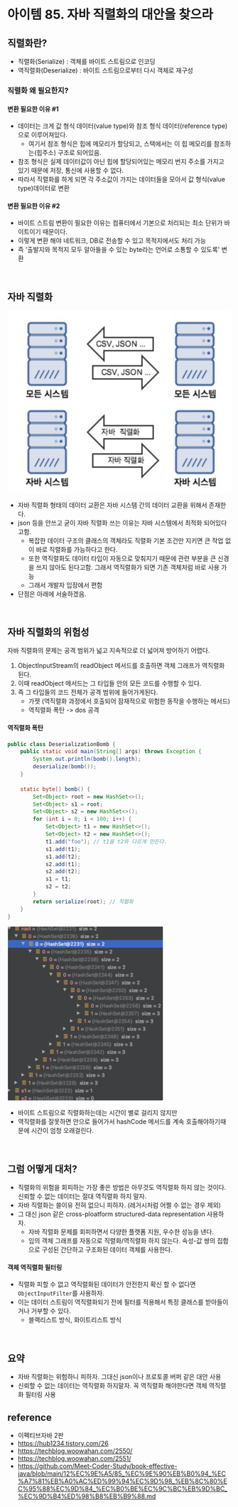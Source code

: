 # 아이템 85. 자바 직렬화의 대안을 찾으라

## 직렬화란?
- 직렬화(Serialize) : 객체를 바이트 스트림으로 인코딩
- 역직렬화(Deserialize) : 바이트 스트림으로부터 다시 객체로 재구성

### 직렬화 왜 필요한지?

#### 변환 필요한 이유 #1
  - 데이터는 크게 값 형식 데이터(value type)와 참조 형식 데이터(reference type)으로 이루어져있다.
    - 여기서 참조 형식은 힙에 메모리가 할당되고, 스택에서는 이 힙 메모리를 참조하는(힙주소) 구조로 되어있음.
  - 참조 형식은 실제 데이터값이 아닌 힙에 할당되어있는 메모리 번지 주소를 가지고 있기 때문에 저장, 통신에 사용할 수 없다.
  - 따라서 직렬화를 하게 되면 각 주소값이 가지는 데이터들을 모아서 값 형식(value type)데이터로 변환

#### 변환 필요한 이유 #2
- 바이트 스트림 변환이 필요한 이유는 컴퓨터에서 기본으로 처리되는 최소 단위가 바이트이기 때문이다.
- 이렇게 변환 해야 네트워크, DB로 전송할 수 있고 목적지에서도 처리 가능
- 즉 '출발지와 목적지 모두 알아들을 수 있는 byte라는 언어로 소통할 수 있도록' 변환

<br/>

## 자바 직렬화

<img alt="picture 1" src="../../images/hs/week_16/85_%EC%9E%90%EB%B0%94_%EC%A7%81%EB%A0%AC%ED%99%94%EC%9D%98_%EB%8C%80%EC%95%88%EC%9D%84_%EC%B0%BE%EC%95%84%EB%9D%BC/f877a569f3e985ca356c3b28d366186e80a076cfb2b41b5c7951b15975c2d1cc.png" />  

- 자바 직렬화 형태의 데이터 교환은 자바 시스템 간의 데이터 교환을 위해서 존재한다.
- json 등을 안쓰고 굳이 자바 직렬화 쓰는 이유는 자바 시스템에서 최적화 되어있다고함.
  - 복잡한 데이터 구조의 클래스의 객체라도 직렬화 기본 조건만 지키면 큰 작업 없이 바로 직렬화를 가능하다고 한다. 
  - 또한 역직렬화도 데이터 타입이 자동으로 맞춰지기 때문에 관련 부분을 큰 신경을 쓰지 않아도 된다고함. 그래서 역직렬화가 되면 기존 객체처럼 바로 사용 가능
  - 그래서 개발자 입장에서 편함
- 단점은 아래에 서술하겠음.

<br/>

## 자바 직렬화의 위험성
자바 직렬화의 문제는 공격 범위가 넓고 지속적으로 더 넓어져 방어하기 어렵다.


1. ObjectInputStream의 readObject 메서드를 호출하면 객체 그래프가 역직렬화 된다.
2. 이때 readObject 메서드는 그 타입들 안의 모든 코드를 수행할 수 있다. 
3. 즉 그 타입들의 코드 전체가 공격 범위에 들어가게된다.
   - 가젯 (역직렬화 과정에서 호출되어 잠재적으로 위험한 동작을 수행하는 메서드)
   - 역직렬화 폭탄 -> dos 공격 

#### 역직렬화 폭탄
```java
public class DeserializationBomb {
    public static void main(String[] args) throws Exception {
        System.out.println(bomb().length);
        deserialize(bomb());
    }

    static byte[] bomb() {
        Set<Object> root = new HashSet<>();
        Set<Object> s1 = root;
        Set<Object> s2 = new HashSet<>();
        for (int i = 0; i < 100; i++) {
            Set<Object> t1 = new HashSet<>();
            Set<Object> t2 = new HashSet<>();
            t1.add("foo"); // t1을 t2와 다르게 만든다.
            s1.add(t1);
            s1.add(t2);
            s2.add(t1);
            s2.add(t2);
            s1 = t1;
            s2 = t2;
        }
        return serialize(root); // 직렬화
    }
}
```
<img alt="picture 1" src="../../images/hs/week_16/85_%EC%9E%90%EB%B0%94_%EC%A7%81%EB%A0%AC%ED%99%94%EC%9D%98_%EB%8C%80%EC%95%88%EC%9D%84_%EC%B0%BE%EC%95%84%EB%9D%BC/f1cce4e892694e0bd85f8d392db36aebff5b9e4bd2a974b08b16df5587b49fdb.png"  width="350px"/>  

- 바이트 스트림으로 직렬화하는데는 시간이 별로 걸리지 않지만 
- 역직렬화를 잘못하면 안으로 들어가서 hashCode 메서드를 계속 호출해야하기때문에 시간이 엄청 오래걸린다. 

<br/>

## 그럼 어떻게 대처?
- 직렬화의 위험을 회피하는 가장 좋은 방법은 아무것도 역직렬화 하지 않는 것이다. 신뢰할 수 없는 데이터는 절대 역직렬화 하지 말자.
- 자바 직렬화는 쓸이유 전혀 없으니 피하자. (레거시처럼 어쩔 수 없는 경우 제외)
- 그 대신 json 같은 cross-ploatform structured-data representation 사용하자. 
  - 자바 직렬화 문제를 회피하면서 다양한 플랫폼 지원, 우수한 성능을 낸다.
  - 임의 객체 그래프를 자동으로 직렬화/역직렬화 하지 않는다. 속성-값 쌍의 집합으로 구성된 간단하고 구조화된 데이터 객체를 사용한다.

#### 객체 역직렬화 필터링
- 직렬화 피할 수 없고 역직렬화된 데이터가 안전한지 확신 할 수 없다면 `ObjectInputFilter`를 사용하자.
- 이는 데이터 스트림이 역직렬화되기 전에 필터를 적용해서 특정 클래스를 받아들이거나 거부할 수 있다.
   - 블랙리스트 방식, 화이트리스트 방식

<br/>

## 요약
- 자바 직렬화는 위험하니 피하자. 그대신 json이나 프로토콜 버퍼 같은 대안 사용
- 신뢰할 수 없는 데이터는 역직렬화 하지말자. 꼭 역직렬화 해야한다면 객체 역직렬화 필터링 사용


## reference
- 이펙티브자바 2판
- https://hub1234.tistory.com/26
- https://techblog.woowahan.com/2550/
- https://techblog.woowahan.com/2551/
- https://github.com/Meet-Coder-Study/book-effective-java/blob/main/12%EC%9E%A5/85_%EC%9E%90%EB%B0%94_%EC%A7%81%EB%A0%AC%ED%99%94%EC%9D%98_%EB%8C%80%EC%95%88%EC%9D%84_%EC%B0%BE%EC%9C%BC%EB%9D%BC_%EC%9D%B4%ED%98%B8%EB%B9%88.md